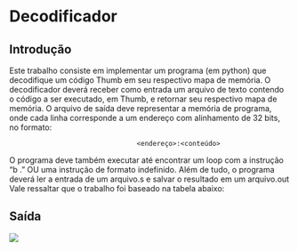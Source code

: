 # Decodificador

## Introdução

Este trabalho consiste em implementar um programa (em python) que decodifique um código Thumb em seu respectivo mapa de memória. 
O decodificador deverá receber como entrada um arquivo de texto contendo o código a ser executado, em Thumb, e retornar seu respectivo mapa de memória. O arquivo de saída deve representar a memória de programa, onde cada linha corresponde a um endereço com alinhamento de 32 bits, no formato:              
                                 
 				                    <endereço>:<conteúdo>

O programa deve também executar até encontrar um loop com a instrução “b .” OU uma instrução de formato indefinido. Além de tudo, o programa deverá ler a entrada de um arquivo.s e salvar o resultado em um arquivo.out
Vale ressaltar que o trabalho foi baseado na tabela abaixo:

## Saída

![](https://pbs.twimg.com/media/EK-anAOWsAAnjh7?format=png&name=small)